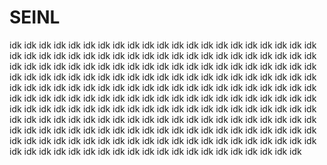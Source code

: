 # SEINL
idk idk idk idk idk idk idk idk idk idk idk idk idk idk idk idk idk idk idk idk idk idk idk idk idk idk idk idk idk idk idk idk idk idk idk idk idk idk idk idk idk idk idk idk idk idk idk idk idk idk idk idk idk idk idk idk idk idk idk idk idk idk idk idk idk idk idk idk idk idk idk idk idk idk idk idk idk idk idk idk idk idk idk idk idk idk idk idk idk idk idk idk idk idk idk idk idk idk idk idk idk idk idk idk idk idk idk idk idk idk idk idk idk idk idk idk idk idk idk idk idk idk idk idk idk idk idk idk idk idk idk idk idk idk idk idk idk idk idk idk idk idk idk idk idk idk idk idk idk idk idk idk idk idk idk idk idk idk idk idk idk idk idk idk idk idk idk idk idk idk idk idk idk idk idk idk idk idk idk idk idk idk idk idk idk idk idk idk idk idk idk idk idk idk idk idk idk idk idk idk idk idk idk idk idk idk idk idk idk idk idk idk idk idk idk idk idk idk idk idk idk idk idk idk idk idk idk idk idk idk 
